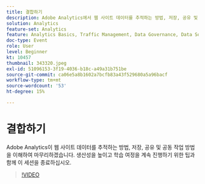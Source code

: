 ```yaml
---
title: 결합하기
description: Adobe Analytics에서 웹 사이트 데이터를 추적하는 방법, 저장, 공유 및 공동 작업 방법.
solution: Analytics
feature-set: Analytics
feature: Analytics Basics, Traffic Management, Data Governance, Data Sources, Data Configuration and Collection
doc-type: Event
role: User
level: Beginner
kt: 10457
thumbnail: 343320.jpeg
exl-id: 51096153-3f19-4036-b18c-a49a31b751be
source-git-commit: ca06e5a8b1602a7bcfb83a43f529680a5a96bacf
workflow-type: tm+mt
source-wordcount: '53'
ht-degree: 15%

---
```


# 결합하기

Adobe Analytics이 웹 사이트 데이터를 추적하는 방법, 저장, 공유 및 공동 작업 방법을 이해하여 마무리하겠습니다. 생산성을 높이고 학습 여정을 계속 진행하기 위한 팁과 함께 이 세션을 종료하십시오.

>[!VIDEO](https://video.tv.adobe.com/v/343320/?quality=12&learn=on)
